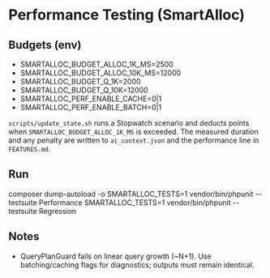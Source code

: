 # Performance Testing (SmartAlloc)

## Budgets (env)
- SMARTALLOC_BUDGET_ALLOC_1K_MS=2500
- SMARTALLOC_BUDGET_ALLOC_10K_MS=12000
- SMARTALLOC_BUDGET_Q_1K=2000
- SMARTALLOC_BUDGET_Q_10K=12000
- SMARTALLOC_PERF_ENABLE_CACHE=0|1
- SMARTALLOC_PERF_ENABLE_BATCH=0|1

`scripts/update_state.sh` runs a Stopwatch scenario and deducts points when `SMARTALLOC_BUDGET_ALLOC_1K_MS` is exceeded.
The measured duration and any penalty are written to `ai_context.json` and the performance line in `FEATURES.md`.

## Run
composer dump-autoload -o
SMARTALLOC_TESTS=1 vendor/bin/phpunit --testsuite Performance
SMARTALLOC_TESTS=1 vendor/bin/phpunit --testsuite Regression

## Notes
- QueryPlanGuard fails on linear query growth (~N+1). Use batching/caching flags for diagnostics; outputs must remain identical.
